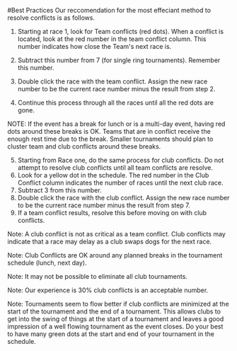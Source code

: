 #Best Practices
Our reccomendation for the most effeciant method to resolve conflicts is as follows.



1) Starting at race 1, look for Team conflicts (red dots). When a conflict is located, look at the red number in the team conflict column. This number indicates how close the Team's next race is.

2) Subtract this number from 7 (for single ring tournaments). Remember this number.

3) Double click the race with the team conflict. Assign the new race number to be the current race number minus the result from step 2.

4) Continue this process through all the races until all the red dots are gone.

NOTE: If the event has a break for lunch or is a multi-day event, having red dots around these breaks is OK. Teams that are in conflict receive the enough rest time due to the break. Smaller tournaments should plan to cluster team and club conflicts around these breaks.

5) Starting from Race one, do the same process for club conflicts. Do not attempt to resolve club conflicts until all team conflicts are resolve.
6) Look for a yellow dot in the schedule. The red number in the Club Conflict column indicates the number of races until the next club race.
7) Subtract 3 from this number.
8) Double click the race with the club conflict. Assign the new race number to be the current race number minus the result from step 7.
9) If a team conflict results, resolve this before moving on with club conflicts.

Note: A club conflict is not as critical as a team conflict. Club conflicts may indicate that a race may delay as a club swaps dogs for the next race.

Note: Club Conflicts are OK around any planned breaks in the tournament schedule (lunch, next day).

Note: It may not be possible to eliminate all club tournaments. 

Note: Our experience is 30% club conflicts is an acceptable number. 

Note: Tournaments seem to flow better if club conflicts are minimized at the start of the tournament and the end of a tournament. This allows clubs to get into the swing of things at the start of a tournament and leaves a good impression of a well flowing tournament as the event closes. Do your best to have many green dots at the start and end of your tournament in the schedule.

